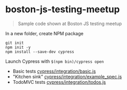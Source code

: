 # boston-js-testing-meetup

> Sample code shown at Boston JS testing meetup

In a new folder, create NPM package

```
git init
npm init -y
npm install --save-dev cypress
```

Launch Cypress with `$(npm bin)/cypress open`

- Basic tests [cypress/integration/basic.js](cypress/integration/basic.js)
- "Kitchen sink" [cypress/integration/example_spec.js](cypress/integration/example_spec.js)
- TodoMVC tests [cypress/integration/todos.js](cypress/integration/todos.js)
